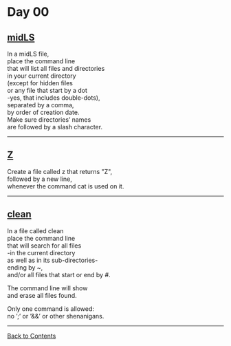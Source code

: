 # Day 00

## [midLS](./midLS)

In a midLS file,  
place the command line  
that will list all files and directories  
in your current directory  
(except for hidden files  
or any file that start by a dot  
-yes, that includes double-dots),  
separated by a comma,  
by order of creation date.  
Make sure directories’ names  
are followed by a slash character.

---

## [Z](./z)

Create a file called z that returns "Z",  
followed by a new line,  
whenever the command cat is used on it.

---

## [clean](./clean)

In a file called clean  
place the command line  
that will search for all files  
-in the current directory  
as well as in its sub-directories-  
ending by ~,  
and/or all files that start or end by #.  

The command line will show  
and erase all files found.  

Only one command is allowed:  
no ’;’ or ’&&’ or other shenanigans.

---

[Back to Contents](../README.md#Day-00)
